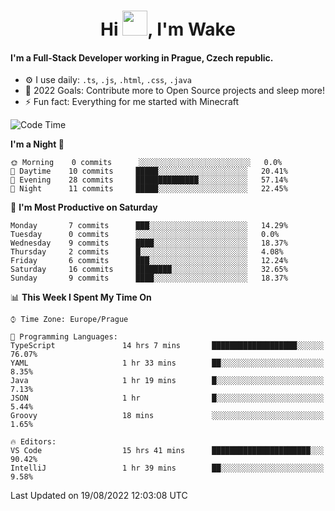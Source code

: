 <h1 align="center">Hi <img src="https://raw.githubusercontent.com/MrWakeCZ/MrWakeCZ/master/Hi.gif" width="40px" />, I'm Wake</h1>

#### I'm a Full-Stack Developer working in Prague, Czech republic.
- ⚙️ I use daily: `.ts`, `.js`, `.html`, `.css`, `.java`
- 🥅 2022 Goals: Contribute more to Open Source projects and sleep more!
- ⚡ Fun fact: Everything for me started with Minecraft

<!--START_SECTION:waka-->
![Code Time](http://img.shields.io/badge/Code%20Time-0%20secs-blue)

**I'm a Night 🦉** 

```text
🌞 Morning    0 commits      ░░░░░░░░░░░░░░░░░░░░░░░░░   0.0% 
🌆 Daytime    10 commits     █████░░░░░░░░░░░░░░░░░░░░   20.41% 
🌃 Evening    28 commits     ██████████████░░░░░░░░░░░   57.14% 
🌙 Night      11 commits     █████░░░░░░░░░░░░░░░░░░░░   22.45%

```
📅 **I'm Most Productive on Saturday** 

```text
Monday       7 commits      ███░░░░░░░░░░░░░░░░░░░░░░   14.29% 
Tuesday      0 commits      ░░░░░░░░░░░░░░░░░░░░░░░░░   0.0% 
Wednesday    9 commits      ████░░░░░░░░░░░░░░░░░░░░░   18.37% 
Thursday     2 commits      █░░░░░░░░░░░░░░░░░░░░░░░░   4.08% 
Friday       6 commits      ███░░░░░░░░░░░░░░░░░░░░░░   12.24% 
Saturday     16 commits     ████████░░░░░░░░░░░░░░░░░   32.65% 
Sunday       9 commits      ████░░░░░░░░░░░░░░░░░░░░░   18.37%

```


📊 **This Week I Spent My Time On** 

```text
⌚︎ Time Zone: Europe/Prague

💬 Programming Languages: 
TypeScript               14 hrs 7 mins       ███████████████████░░░░░░   76.07% 
YAML                     1 hr 33 mins        ██░░░░░░░░░░░░░░░░░░░░░░░   8.35% 
Java                     1 hr 19 mins        █░░░░░░░░░░░░░░░░░░░░░░░░   7.13% 
JSON                     1 hr                █░░░░░░░░░░░░░░░░░░░░░░░░   5.44% 
Groovy                   18 mins             ░░░░░░░░░░░░░░░░░░░░░░░░░   1.65%

🔥 Editors: 
VS Code                  15 hrs 41 mins      ██████████████████████░░░   90.42% 
IntelliJ                 1 hr 39 mins        ██░░░░░░░░░░░░░░░░░░░░░░░   9.58%

```


 Last Updated on 19/08/2022 12:03:08 UTC
<!--END_SECTION:waka-->
